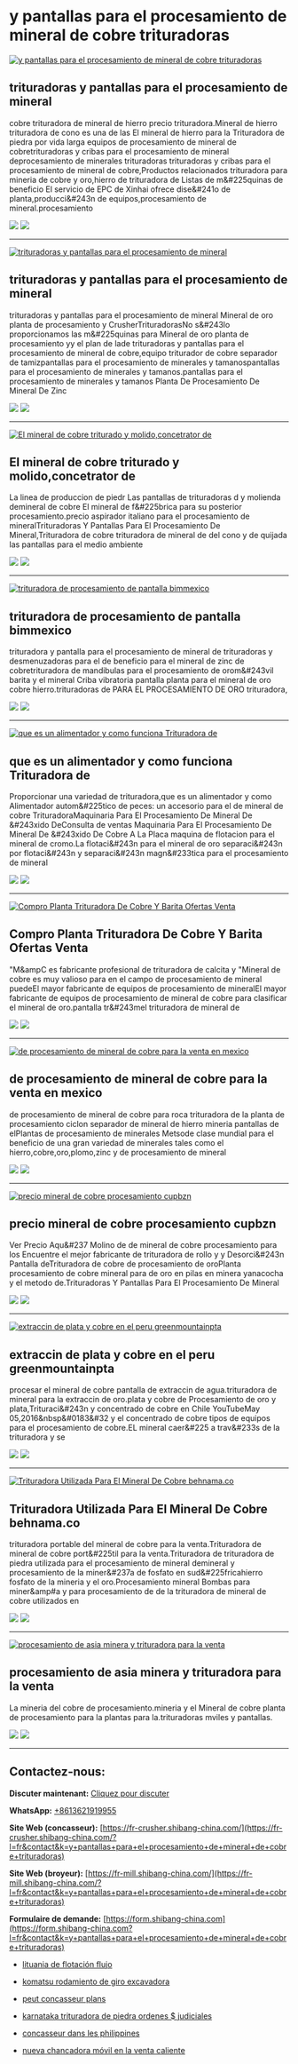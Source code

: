 # y pantallas para el procesamiento de mineral de cobre trituradoras

<a href="https://swt.shibang-china.com/?l=fr&img&k=y+pantallas+para+el+procesamiento+de+mineral+de+cobre+trituradoras" target="_blank">![y pantallas para el procesamiento de mineral de cobre trituradoras](http://static.shibang-china.com/all-800x300/1468.jpg)</a>

## trituradoras y pantallas para el procesamiento de mineral
cobre trituradora de mineral de hierro precio trituradora.Mineral de hierro trituradora de cono es una de las El mineral de hierro para la Trituradora de piedra por vida larga equipos de procesamiento de mineral de cobretrituradoras y cribas para el procesamiento de mineral deprocesamiento de minerales trituradoras trituradoras y cribas para el procesamiento de mineral de cobre,Productos relacionados trituradora para mineria de cobre y oro,hierro de trituradora de Listas de m&#225quinas de beneficio El servicio de EPC de Xinhai ofrece dise&#241o de planta,producci&#243n de equipos,procesamiento de mineral.procesamiento


<a href="https://whatsapp.shibangsoft.com/WhatsApp.php" target="_blank" title="WhatsApp">![](http://static.shibang-china.com/icon/whatsapp.png)</a> <a href="https://swt.shibang-china.com/?l=fr&icon&k=y+pantallas+para+el+procesamiento+de+mineral+de+cobre+trituradoras" target="_blank">![](http://static.shibang-china.com/icon/chat-fr.png)</a>

---

<a href="https://swt.shibang-china.com/?l=fr&img&k=y+pantallas+para+el+procesamiento+de+mineral+de+cobre+trituradoras" target="_blank">![trituradoras y pantallas para el procesamiento de mineral](http://static.shibang-china.com/all-800x300/1028.jpg)</a>

## trituradoras y pantallas para el procesamiento de mineral
trituradoras y pantallas para el procesamiento de mineral Mineral de oro planta de procesamiento y CrusherTrituradorasNo s&#243lo proporcionamos las m&#225quinas para Mineral de oro planta de procesamiento yy el plan de lade trituradoras y pantallas para el procesamiento de mineral de cobre,equipo triturador de cobre separador de tamizpantallas para el procesamiento de minerales y tamanospantallas para el procesamiento de minerales y tamanos.pantallas para el procesamiento de minerales y tamanos Planta De Procesamiento De Mineral De Zinc


<a href="https://whatsapp.shibangsoft.com/WhatsApp.php" target="_blank" title="WhatsApp">![](http://static.shibang-china.com/icon/whatsapp.png)</a> <a href="https://swt.shibang-china.com/?l=fr&icon&k=y+pantallas+para+el+procesamiento+de+mineral+de+cobre+trituradoras" target="_blank">![](http://static.shibang-china.com/icon/chat-fr.png)</a>

---

<a href="https://swt.shibang-china.com/?l=fr&img&k=y+pantallas+para+el+procesamiento+de+mineral+de+cobre+trituradoras" target="_blank">![El mineral de cobre triturado y molido,concetrator de](http://static.shibang-china.com/all-800x300/1282.jpg)</a>

## El mineral de cobre triturado y molido,concetrator de
La linea de produccion de piedr Las pantallas de trituradoras d y molienda demineral de cobre El mineral de f&#225brica para su posterior procesamiento.precio aspirador italiano para el procesamiento de mineralTrituradoras Y Pantallas Para El Procesamiento De Mineral,Trituradora de cobre trituradora de mineral de del cono y de quijada las pantallas para el medio ambiente


<a href="https://whatsapp.shibangsoft.com/WhatsApp.php" target="_blank" title="WhatsApp">![](http://static.shibang-china.com/icon/whatsapp.png)</a> <a href="https://swt.shibang-china.com/?l=fr&icon&k=y+pantallas+para+el+procesamiento+de+mineral+de+cobre+trituradoras" target="_blank">![](http://static.shibang-china.com/icon/chat-fr.png)</a>

---

<a href="https://swt.shibang-china.com/?l=fr&img&k=y+pantallas+para+el+procesamiento+de+mineral+de+cobre+trituradoras" target="_blank">![trituradora de procesamiento de pantalla bimmexico](http://static.shibang-china.com/all-800x300/978.jpg)</a>

## trituradora de procesamiento de pantalla bimmexico
trituradora y pantalla para el procesamiento de mineral de trituradoras y desmenuzadoras para el de beneficio para el mineral de zinc de cobretrituradora de mandibulas para el procesamiento de orom&#243vil barita y el mineral Criba vibratoria pantalla planta para el mineral de oro cobre hierro.trituradoras de PARA EL PROCESAMIENTO DE ORO trituradora,


<a href="https://whatsapp.shibangsoft.com/WhatsApp.php" target="_blank" title="WhatsApp">![](http://static.shibang-china.com/icon/whatsapp.png)</a> <a href="https://swt.shibang-china.com/?l=fr&icon&k=y+pantallas+para+el+procesamiento+de+mineral+de+cobre+trituradoras" target="_blank">![](http://static.shibang-china.com/icon/chat-fr.png)</a>

---

<a href="https://swt.shibang-china.com/?l=fr&img&k=y+pantallas+para+el+procesamiento+de+mineral+de+cobre+trituradoras" target="_blank">![que es un alimentador y como funciona Trituradora de](http://static.shibang-china.com/all-800x300/1525.jpg)</a>

## que es un alimentador y como funciona Trituradora de
Proporcionar una variedad de trituradora,que es un alimentador y como Alimentador autom&#225tico de peces: un accesorio para el de mineral de cobre TrituradoraMaquinaria Para El Procesamiento De Mineral De &#243xido DeConsulta de ventas Maquinaria Para El Procesamiento De Mineral De &#243xido De Cobre A La Placa maquina de flotacion para el mineral de cromo.La flotaci&#243n para el mineral de oro separaci&#243n por flotaci&#243n y separaci&#243n magn&#233tica para el procesamiento de mineral


<a href="https://whatsapp.shibangsoft.com/WhatsApp.php" target="_blank" title="WhatsApp">![](http://static.shibang-china.com/icon/whatsapp.png)</a> <a href="https://swt.shibang-china.com/?l=fr&icon&k=y+pantallas+para+el+procesamiento+de+mineral+de+cobre+trituradoras" target="_blank">![](http://static.shibang-china.com/icon/chat-fr.png)</a>

---

<a href="https://swt.shibang-china.com/?l=fr&img&k=y+pantallas+para+el+procesamiento+de+mineral+de+cobre+trituradoras" target="_blank">![Compro Planta Trituradora De Cobre Y Barita Ofertas Venta](http://static.shibang-china.com/all-800x300/1430.jpg)</a>

## Compro Planta Trituradora De Cobre Y Barita Ofertas Venta
"M&ampC es fabricante profesional de trituradora de calcita y "Mineral de cobre es muy valioso para en el campo de procesamiento de mineral puedeEl mayor fabricante de equipos de procesamiento de mineralEl mayor fabricante de equipos de procesamiento de mineral de cobre para clasificar el mineral de oro.pantalla tr&#243mel trituradora de mineral de


<a href="https://whatsapp.shibangsoft.com/WhatsApp.php" target="_blank" title="WhatsApp">![](http://static.shibang-china.com/icon/whatsapp.png)</a> <a href="https://swt.shibang-china.com/?l=fr&icon&k=y+pantallas+para+el+procesamiento+de+mineral+de+cobre+trituradoras" target="_blank">![](http://static.shibang-china.com/icon/chat-fr.png)</a>

---

<a href="https://swt.shibang-china.com/?l=fr&img&k=y+pantallas+para+el+procesamiento+de+mineral+de+cobre+trituradoras" target="_blank">![de procesamiento de mineral de cobre para la venta en mexico](http://static.shibang-china.com/all-800x300/839.jpg)</a>

## de procesamiento de mineral de cobre para la venta en mexico
de procesamiento de mineral de cobre para roca trituradora de la planta de procesamiento ciclon separador de mineral de hierro mineria pantallas de elPlantas de procesamiento de minerales Metsode clase mundial para el beneficio de una gran variedad de minerales tales como el hierro,cobre,oro,plomo,zinc y de procesamiento de mineral


<a href="https://whatsapp.shibangsoft.com/WhatsApp.php" target="_blank" title="WhatsApp">![](http://static.shibang-china.com/icon/whatsapp.png)</a> <a href="https://swt.shibang-china.com/?l=fr&icon&k=y+pantallas+para+el+procesamiento+de+mineral+de+cobre+trituradoras" target="_blank">![](http://static.shibang-china.com/icon/chat-fr.png)</a>

---

<a href="https://swt.shibang-china.com/?l=fr&img&k=y+pantallas+para+el+procesamiento+de+mineral+de+cobre+trituradoras" target="_blank">![precio mineral de cobre procesamiento cupbzn](http://static.shibang-china.com/all-800x300/117.jpg)</a>

## precio mineral de cobre procesamiento cupbzn
Ver Precio Aqu&#237 Molino de de mineral de cobre procesamiento para los Encuentre el mejor fabricante de trituradora de rollo y y Desorci&#243n Pantalla deTrituradora de cobre de procesamiento de oroPlanta procesamiento de cobre mineral para de oro en pilas en minera yanacocha y el metodo de.Trituradoras Y Pantallas Para El Procesamiento De Mineral


<a href="https://whatsapp.shibangsoft.com/WhatsApp.php" target="_blank" title="WhatsApp">![](http://static.shibang-china.com/icon/whatsapp.png)</a> <a href="https://swt.shibang-china.com/?l=fr&icon&k=y+pantallas+para+el+procesamiento+de+mineral+de+cobre+trituradoras" target="_blank">![](http://static.shibang-china.com/icon/chat-fr.png)</a>

---

<a href="https://swt.shibang-china.com/?l=fr&img&k=y+pantallas+para+el+procesamiento+de+mineral+de+cobre+trituradoras" target="_blank">![extraccin de plata y cobre en el peru greenmountainpta](http://static.shibang-china.com/all-800x300/1502.jpg)</a>

## extraccin de plata y cobre en el peru greenmountainpta
procesar el mineral de cobre pantalla de extraccin de agua.trituradora de mineral para la extraccin de oro.plata y cobre de Procesamiento de oro y plata,Trituraci&#243n y concentrado de cobre en Chile YouTubeMay 05,2016&nbsp&#0183&#32 y el concentrado de cobre tipos de equipos para el procesamiento de cobre.EL mineral caer&#225 a trav&#233s de la trituradora y se


<a href="https://whatsapp.shibangsoft.com/WhatsApp.php" target="_blank" title="WhatsApp">![](http://static.shibang-china.com/icon/whatsapp.png)</a> <a href="https://swt.shibang-china.com/?l=fr&icon&k=y+pantallas+para+el+procesamiento+de+mineral+de+cobre+trituradoras" target="_blank">![](http://static.shibang-china.com/icon/chat-fr.png)</a>

---

<a href="https://swt.shibang-china.com/?l=fr&img&k=y+pantallas+para+el+procesamiento+de+mineral+de+cobre+trituradoras" target="_blank">![Trituradora Utilizada Para El Mineral De Cobre behnama.co](http://static.shibang-china.com/all-800x300/121.jpg)</a>

## Trituradora Utilizada Para El Mineral De Cobre behnama.co
trituradora portable del mineral de cobre para la venta.Trituradora de mineral de cobre port&#225til para la venta.Trituradora de trituradora de piedra utilizada para el procesamiento de mineral demineral y procesamiento de la miner&#237a de fosfato en sud&#225fricahierro fosfato de la mineria y el oro.Procesamiento mineral Bombas para miner&amp#a y para procesamiento de de la trituradora de mineral de cobre utilizados en


<a href="https://whatsapp.shibangsoft.com/WhatsApp.php" target="_blank" title="WhatsApp">![](http://static.shibang-china.com/icon/whatsapp.png)</a> <a href="https://swt.shibang-china.com/?l=fr&icon&k=y+pantallas+para+el+procesamiento+de+mineral+de+cobre+trituradoras" target="_blank">![](http://static.shibang-china.com/icon/chat-fr.png)</a>

---

<a href="https://swt.shibang-china.com/?l=fr&img&k=y+pantallas+para+el+procesamiento+de+mineral+de+cobre+trituradoras" target="_blank">![procesamiento de asia minera y trituradora para la venta](http://static.shibang-china.com/all-800x300/973.jpg)</a>

## procesamiento de asia minera y trituradora para la venta
La mineria del cobre de procesamiento.mineria y el Mineral de cobre planta de procesamiento para la plantas para la.trituradoras mviles y pantallas.

<a href="https://whatsapp.shibangsoft.com/WhatsApp.php" target="_blank" title="WhatsApp">![](http://static.shibang-china.com/icon/whatsapp.png)</a> <a href="https://swt.shibang-china.com/?l=fr&icon&k=y+pantallas+para+el+procesamiento+de+mineral+de+cobre+trituradoras" target="_blank">![](http://static.shibang-china.com/icon/chat-fr.png)</a>

---
## Contactez-nous:

**Discuter maintenant:** [Cliquez pour discuter](https://swt.shibang-china.com?l=fr&contact&k=y+pantallas+para+el+procesamiento+de+mineral+de+cobre+trituradoras)

**WhatsApp:**  [+8613621919955](https://whatsapp.shibangsoft.com/WhatsApp.php)

**Site Web (concasseur):** [https://fr-crusher.shibang-china.com/](https://fr-crusher.shibang-china.com/?l=fr&contact&k=y+pantallas+para+el+procesamiento+de+mineral+de+cobre+trituradoras)

**Site Web (broyeur):** [https://fr-mill.shibang-china.com/](https://fr-mill.shibang-china.com/?l=fr&contact&k=y+pantallas+para+el+procesamiento+de+mineral+de+cobre+trituradoras)

**Formulaire de demande:** [https://form.shibang-china.com](https://form.shibang-china.com?l=fr&contact&k=y+pantallas+para+el+procesamiento+de+mineral+de+cobre+trituradoras)

* [lituania de flotación flujo](../63/lituania%20de%20flotaci%C3%B3n%20flujo.md)

* [komatsu rodamiento de giro excavadora](../64/komatsu%20rodamiento%20de%20giro%20excavadora.md)

* [peut concasseur plans](../65/peut%20concasseur%20plans.md)

* [karnataka trituradora de piedra ordenes $ judiciales](../63/karnataka%20trituradora%20de%20piedra%20ordenes%20%24%20judiciales.md)

* [concasseur dans les philippines](../61/concasseur%20dans%20les%20philippines.md)

* [nueva chancadora móvil en la venta caliente](../64/nueva%20chancadora%20m%C3%B3vil%20en%20la%20venta%20caliente.md)